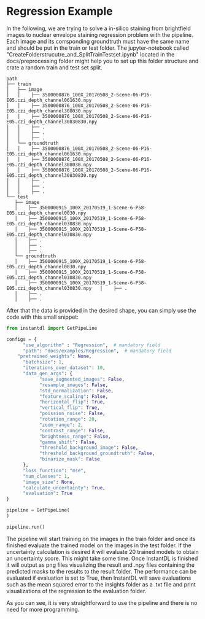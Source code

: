 # Regression Example

In the following, we are trying to solve a in-silico staining from brightfield images to nuclear envelope staining regression problem with the pipeline.
Each image and its corrsponding groundtruth must have the same name and should be put in the train or test folder.
The jupyter-notebook called "CreateFolderstrucutre_and_SplitTrainTestset.ipynb" located in the docs/preprocessing folder might help you to set up this folder structure and crate a random train and test set split.
```
path
├── train
│   ├── image
│   │    ├── 3500000876_100X_20170508_2-Scene-06-P16-E05.czi_depth_channel061630.npy
│   │    ├── 3500000876_100X_20170508_2-Scene-06-P16-E05.czi_depth_channel308030.npy
│   │    ├── 3500000876_100X_20170508_2-Scene-06-P16-E05.czi_depth_channel30830830.npy
│   │    ├── .
│   │    ├── .
│   │    ├── .
│   └── groundtruth
│   │    ├── 3500000876_100X_20170508_2-Scene-06-P16-E05.czi_depth_channel061630.npy
│   │    ├── 3500000876_100X_20170508_2-Scene-06-P16-E05.czi_depth_channel308030.npy
│   │    ├── 3500000876_100X_20170508_2-Scene-06-P16-E05.czi_depth_channel30830830.npy
│   │    ├── .
│   │    ├── .
│   │    ├── .
└── test
   ├── image
   │    ├── 3500000915_100X_20170519_1-Scene-6-P58-E05.czi_depth_channel0030.npy
   │    ├── 3500000915_100X_20170519_1-Scene-6-P58-E05.czi_depth_channel030830.npy
   │    ├── 3500000915_100X_20170519_1-Scene-6-P58-E05.czi_depth_channel030830.npy
   │    ├── .
   │    ├── .
   │    ├── .
   └── groundtruth
   │    ├── 3500000915_100X_20170519_1-Scene-6-P58-E05.czi_depth_channel0030.npy
   │    ├── 3500000915_100X_20170519_1-Scene-6-P58-E05.czi_depth_channel030830.npy
   │    ├── 3500000915_100X_20170519_1-Scene-6-P58-E05.czi_depth_channel030830.npy   │    ├── .
   │    ├── .
   │    ├── .
```

After that the data is provided in the desired shape, you can simply use the code with this small snippet:

```python
from instantdl import GetPipeLine

configs = {
      "use_algorithm" : "Regression",  # mandatory field
      "path": "docs/examples/Regression",  # mandatory field
	"pretrained_weights": None,
      "batchsize": 1,
      "iterations_over_dataset": 10,
      "data_gen_args": {
            "save_augmented_images": False,
            "resample_images": False,
            "std_normalization": False,
            "feature_scaling": False,
            "horizontal_flip": True,
            "vertical_flip": True,
            "poission_noise": False,
            "rotation_range": 20,
            "zoom_range": 2,
            "contrast_range": False,
            "brightness_range": False,
            "gamma_shift": False,
            "threshold_background_image": False,
            "threshold_background_groundtruth": False,
            "binarize_mask": False
      },
      "loss_function": "mse",
      "num_classes": 1,
      "image_size": None,
      "calculate_uncertainty": True,
      "evaluation": True
}

pipeline = GetPipeLine( 
)

pipeline.run()
```
The pipeline will start training on the images in the train folder and once its finished evaluate the trained model on the images in the test folder.
If the uncertainty calculation is desired it will evaluate 20 trained models to obtain an uncertainty score. This might take some time.
Once InstantDL is finished it will output as png files visualizing the result and .npy files containing the predicted masks to the results to the result folder.
The performance can be evaluated if evaluation is set to True, then InstantDL will save evaluations such as the mean squared error to the insights folder as a .txt file and print visualizations of the regression to the evaluation folder.

As you can see, it is very straightforward to use the pipeline and there is no need for more programming.

